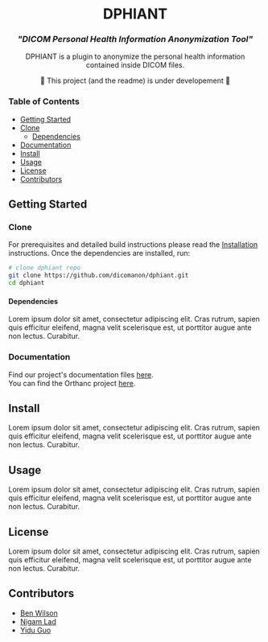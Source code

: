 <p align="center">
<!--   <img src="" alt="logo" width="20%"/> -->
</p>
<h1 align="center">
  DPHIANT
</h1>
<h3 align="center"><i>
  "DICOM Personal Health Information Anonymization Tool"
  </i></h3>
<p align="center">
  
</p>

<p align="center">
  DPHIANT is a plugin to anonymize the personal health information contained inside DICOM files.
</p> 
<p align="center">
  🚧 This project (and the readme) is under developement 🚧
</p>

### Table of Contents
- [Getting Started](#getting-started)
- [Clone](#clone)
    - [Dependencies](#dependencies)
- [Documentation](#documentation)
- [Install](#install)
- [Usage](#usage)
- [License](#license)
- [Contributors](#contributors)

## Getting Started
### Clone
For prerequisites and detailed build instructions please read the [Installation](#install) instructions. Once the dependencies are installed, run:
```bash
# clone dphiant repo
git clone https://github.com/dicomanon/dphiant.git
cd dphiant
```

#### Dependencies
Lorem ipsum dolor sit amet, consectetur adipiscing elit. Cras rutrum, sapien quis efficitur eleifend, magna velit scelerisque est, ut porttitor augue ante non lectus. Curabitur.

### Documentation
Find our project's documentation files [here](Documentation/).  
You can find the Orthanc project [here](https://www.orthanc-server.com/).

## Install
Lorem ipsum dolor sit amet, consectetur adipiscing elit. Cras rutrum, sapien quis efficitur eleifend, magna velit scelerisque est, ut porttitor augue ante non lectus. Curabitur.

## Usage
Lorem ipsum dolor sit amet, consectetur adipiscing elit. Cras rutrum, sapien quis efficitur eleifend, magna velit scelerisque est, ut porttitor augue ante non lectus. Curabitur.

## License
Lorem ipsum dolor sit amet, consectetur adipiscing elit. Cras rutrum, sapien quis efficitur eleifend, magna velit scelerisque est, ut porttitor augue ante non lectus. Curabitur.

## Contributors
 - [Ben Wilson](https://github.com/benmwilson)
 - [Nigam Lad](https://github.com/NigamLad)
 - [Yidu Guo](https://github.com/yiduguo-hp)
